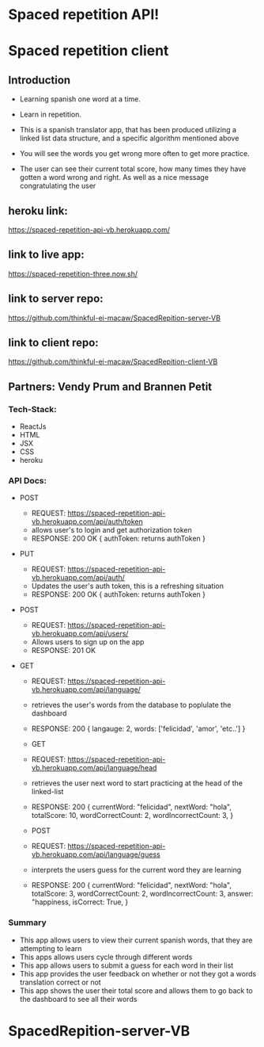 # Spaced repetition API!

# Spaced repetition client

## Introduction

- Learning spanish one word at a time.

- Learn in repetition.

- This is a spanish translator app, that has been produced utilizing a linked list data structure, and a specific algorithm mentioned above

- You will see the words you get wrong more often to get more practice.

- The user can see their current total score, how many times they have gotten a word wrong and right. As well as a nice message congratulating the user

## heroku link:

https://spaced-repetition-api-vb.herokuapp.com/

## link to live app:

https://spaced-repetition-three.now.sh/

## link to server repo:

https://github.com/thinkful-ei-macaw/SpacedRepition-server-VB

## link to client repo:

https://github.com/thinkful-ei-macaw/SpacedRepition-client-VB

## Partners: Vendy Prum and Brannen Petit

### Tech-Stack:

- ReactJs
- HTML
- JSX
- CSS
- heroku

### API Docs:

- POST
  - REQUEST: https://spaced-repetition-api-vb.herokuapp.com/api/auth/token
  - allows user's to login and get authorization token
  - RESPONSE: 200 OK {
    authToken: returns authToken
    }
- PUT
  - REQUEST: https://spaced-repetition-api-vb.herokuapp.com/api/auth/
  - Updates the user's auth token, this is a refreshing situation
  - RESPONSE: 200 OK {
    authToken: returns authToken
    }
- POST

  - REQUEST: https://spaced-repetition-api-vb.herokuapp.com/api/users/
  - Allows users to sign up on the app
  - RESPONSE: 201 OK

- GET

  - REQUEST: https://spaced-repetition-api-vb.herokuapp.com/api/language/
  - retrieves the user's words from the database to poplulate the dashboard
  - RESPONSE: 200 {
    langauge: 2,
    words: ['felicidad', 'amor', 'etc..']
    }

  - GET
  - REQUEST: https://spaced-repetition-api-vb.herokuapp.com/api/language/head
  - retrieves the user next word to start practicing at the head of the linked-list
  - RESPONSE: 200 {
    currentWord: "felicidad",
    nextWord: "hola",
    totalScore: 10,
    wordCorrectCount: 2,
    wordIncorrectCount: 3,
    }

  - POST
  - REQUEST: https://spaced-repetition-api-vb.herokuapp.com/api/language/guess
  - interprets the users guess for the current word they are learning
  - RESPONSE: 200 {
    currentWord: "felicidad",
    nextWord: "hola",
    totalScore: 3,
    wordCorrectCount: 2,
    wordIncorrectCount: 3,
    answer: "happiness,
    isCorrect: True,
    }

### Summary

- This app allows users to view their current spanish words, that they are attempting to learn
- This apps allows users cycle through different words
- This app allows users to submit a guess for each word in their list
- This app provides the user feedback on whether or not they got a words translation correct or not
- This app shows the user their total score and allows them to go back to the dashboard to see all their words

# SpacedRepition-server-VB

